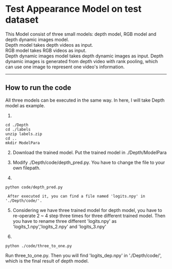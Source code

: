 
# Test Appearance Model on test dataset  

This Model consist of three small models: depth model, RGB model and depth dynamic images model.   
Depth model takes depth videos as input.   
RGB model takes RGB videos as input.   
Depth dynamic images model takes depth dynamic images as input. Depth dynamic images is generated from depth video with rank pooling, which can use one image to represent one video's information.  

----
## How to run the code

All three models can be executed in the same way. In here, I will take Depth model as example.

1. 
``` 
cd ./Depth  
cd ./labels  
unzip labels.zip
cd ..
mkdir ModelPara
```

2. Download the trained model. Put the trained model in ./Depth/ModelPara

3. Modify ./Depth/code/depth_pred.py. You have to change the file to your own filepath.

4. 
```
python code/depth_pred.py
```
     After executed it, you can find a file named 'logits.npy' in './Depth/code/'. 

5. Considering we have three trained model for depth model, you have to re-operate 2 ~ 4 step three times for three different trained model. Then you have to rename three different 'logits.npy' as 'logits_1.npy','logits_2.npy' and 'logits_3.npy'

6. 
```
python ./code/three_to_one.py 
```
Run three_to_one.py. Then you will find 'logits_dep.npy' in './Depth/code/', which is the final result of depth model. 
